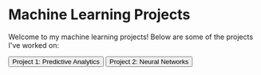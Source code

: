 # Machine Learning Projects

Welcome to my machine learning projects! Below are some of the projects I've worked on:

<button onclick="window.location.href='project1.html'">Project 1: Predictive Analytics</button>
<button onclick="window.location.href='project2.html'">Project 2: Neural Networks</button>
